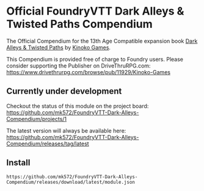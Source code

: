 # Official FoundryVTT Dark Alleys & Twisted Paths Compendium

The Official Compendium for the 13th Age Compatible expansion book [Dark Alleys & Twisted Paths](https://www.drivethrurpg.com/product/295925) by [Kinoko Games](https://www.drivethrurpg.com/browse/pub/11929/Kinoko-Games).

This Compendium is provided free of charge to Foundry users. Please consider supporting the Publisher on DriveThruRPG.com: https://www.drivethrurpg.com/browse/pub/11929/Kinoko-Games

## Currently under development

Checkout the status of this module on the project board: https://github.com/mk572/FoundryVTT-Dark-Alleys-Compendium/projects/1

The latest version will always be available here: https://github.com/mk572/FoundryVTT-Dark-Alleys-Compendium/releases/tag/latest

## Install

```
https://github.com/mk572/FoundryVTT-Dark-Alleys-Compendium/releases/download/latest/module.json
```
